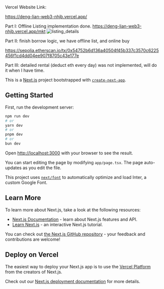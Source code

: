 Vercel Website Link:

https://deng-lian-web3-nhjb.vercel.app/

Part I: Offline Listing implementation done. https://deng-lian-web3-nhjb.vercel.app/mkt
![listing_details](https://brown-gigantic-magpie-337.mypinata.cloud/ipfs/QmdwjE7PUM8wPL1RNVd6fR3Uu3wPaxsfWjHq2KZgxh8hd3)


Part II: finish borrow logic, 
we have offline list,
and online buy

https://sepolia.etherscan.io/tx/0x54752b6d136a40504f45b337c3570c6225456f1cd4dd04ee907f8705c43e177e

Part III: detailed rental (deduct eth every day) was not implemented, will do it when I have time.


This is a [Next.js](https://nextjs.org/) project bootstrapped with [`create-next-app`](https://github.com/vercel/next.js/tree/canary/packages/create-next-app).

## Getting Started

First, run the development server:

```bash
npm run dev
# or
yarn dev
# or
pnpm dev
# or
bun dev
```

Open [http://localhost:3000](http://localhost:3000) with your browser to see the result.

You can start editing the page by modifying `app/page.tsx`. The page auto-updates as you edit the file.

This project uses [`next/font`](https://nextjs.org/docs/basic-features/font-optimization) to automatically optimize and load Inter, a custom Google Font.

## Learn More

To learn more about Next.js, take a look at the following resources:

- [Next.js Documentation](https://nextjs.org/docs) - learn about Next.js features and API.
- [Learn Next.js](https://nextjs.org/learn) - an interactive Next.js tutorial.

You can check out [the Next.js GitHub repository](https://github.com/vercel/next.js/) - your feedback and contributions are welcome!

## Deploy on Vercel

The easiest way to deploy your Next.js app is to use the [Vercel Platform](https://vercel.com/new?utm_medium=default-template&filter=next.js&utm_source=create-next-app&utm_campaign=create-next-app-readme) from the creators of Next.js.

Check out our [Next.js deployment documentation](https://nextjs.org/docs/deployment) for more details.
